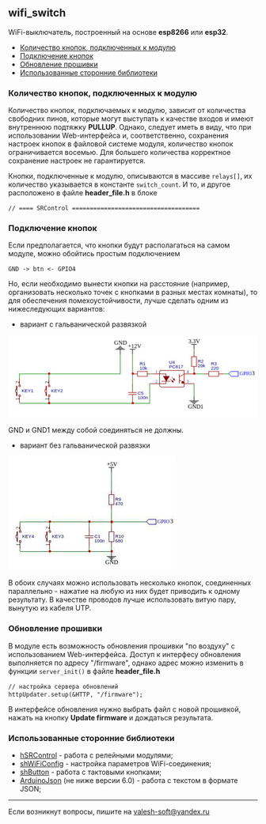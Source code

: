 ## wifi_switch
WiFi-выключатель, построенный на основе **esp8266** или **esp32**.

- [Количество кнопок, подключенных к модулю](#количество-кнопок-подключенных-к-модулю)
- [Подключение кнопок](#подключение-кнопок)
- [Обновление прошивки](#обновление-прошивки)
- [Использованные сторонние библиотеки](#использованные-сторонние-библиотеки)


### Количество кнопок, подключенных к модулю
Количество кнопок, подключаемых к модулю, зависит от количества свободних пинов, которые могут выступать к качестве входов и имеют внутреннюю подтяжку **PULLUP**.
Однако, следует иметь в виду, что при использовании Web-интерфейса и, соответственно, сохранения настроек кнопок в файловой системе модуля, количество кнопок ограничивается восемью. Для большего количества корректное сохранение настроек не гарантируется.

Кнопки, подключенные к модулю, описываются в массиве `relays[]`, их количество указывается в константе `switch_count`. И то, и другое расположено в файле **header_file.h** в блоке 
```
// ==== SRControl ====================================
```

### Подключение кнопок

Если предполагается, что кнопки будут располагаться на самом модуле, можно обойтись простым подключением
```
GND -> btn <- GPIO4
```
Но, если необходимо вынести кнопки на расстояние (например, организовать несколько точек с кнопками в разных местах комнаты), то для обеспечения помехоустойчивости, лучше сделать одним из нижеследующих вариантов:

- вариант с гальванической развязкой

![Alt text](doc/001.jpg)

GND и GND1 между собой соединяться не должны.

- вариант без гальванической развязки

![Alt text](doc/002.jpg)

В обоих случаях можно использовать несколько кнопок, соединенных параллельно - нажатие на любую из них будет приводить к одному результату. В качестве проводов лучше использовать витую пару, вынутую из кабеля UTP.

### Обновление прошивки

В модуле есть возможность обновления прошивки "по воздуху" с использованием Web-интерфейса. Доступ к интерфесу обновления выполняется по адресу "/firmware", однако адрес можно изменить в функции `server_init()` в файле **header_file.h**
```
// настройка сервера обновлений
httpUpdater.setup(&HTTP, "/firmware");
```

В интерфейсе обновления нужно выбрать файл с новой прошивкой, нажать на кнопку **Update firmware** и дождаться результата.

### Использованные сторонние библиотеки

- [hSRControl](https://github.com/VAleSh-Soft/shSRControl) - работа с релейными модулями;
- [shWiFiConfig](https://github.com/VAleSh-Soft/shWiFiConfig) - настройка параметров WiFi-соединения;
- [shButton](https://github.com/VAleSh-Soft/shButton) - работа с тактовыми кнопками;
- [ArduinoJson](https://github.com/bblanchon/ArduinoJson) (не ниже версии 6.0) - работа с текстом в формате JSON;

<hr>

Если возникнут вопросы, пишите на valesh-soft@yandex.ru 

